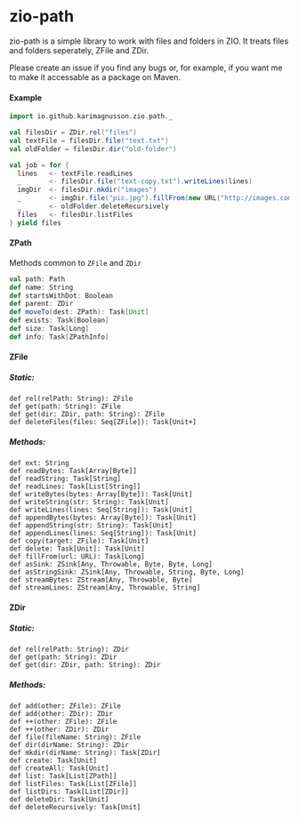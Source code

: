 # zio-path

zio-path is a simple library to work with files and folders in ZIO. It treats files and folders seperately, ZFile and ZDir.

Please create an issue if you find any bugs or, for example, if you want me to make it accessable as a package on Maven.

#### Example

```scala
import io.github.karimagnusson.zio.path._

val filesDir = ZDir.rel("files")
val textFile = filesDir.file("text.txt")
val oldFolder = filesDir.dir("old-folder")

val job = for {
  lines   <- textFile.readLines
  _       <- filesDir.file("text-copy.txt").writeLines(lines)
  imgDir  <- filesDir.mkdir("images")
  _       <- imgDir.file("pic.jpg").fillFrom(new URL("http://images.com/pic.jpg"))
  _       <- oldFolder.deleteRecursively
  files   <- filesDir.listFiles
} yield files
```

#### ZPath
Methods common to `ZFile` and `ZDir`

```scala
val path: Path
def name: String
def startsWithDot: Boolean
def parent: ZDir
def moveTo(dest: ZPath): Task[Unit]
def exists: Task[Boolean]
def size: Task[Long]
def info: Task[ZPathInfo]
``` 

#### ZFile

##### Static:
`def rel(relPath: String): ZFile`  
`def get(path: String): ZFile`  
`def get(dir: ZDir, path: String): ZFile`  
`def deleteFiles(files: Seq[ZFile]): Task[Unit+]`  

##### Methods:
`def ext: String`  
`def readBytes: Task[Array[Byte]]`  
`def readString: Task[String]`  
`def readLines: Task[List[String]]`  
`def writeBytes(bytes: Array[Byte]): Task[Unit]`  
`def writeString(str: String): Task[Unit]`  
`def writeLines(lines: Seq[String]): Task[Unit]`  
`def appendBytes(bytes: Array[Byte]): Task[Unit]`  
`def appendString(str: String): Task[Unit]`  
`def appendLines(lines: Seq[String]): Task[Unit]`  
`def copy(target: ZFile): Task[Unit]`  
`def delete: Task[Unit]: Task[Unit]`  
`def fillFrom(url: URL): Task[Long]`  
`def asSink: ZSink[Any, Throwable, Byte, Byte, Long]`  
`def asStringSink: ZSink[Any, Throwable, String, Byte, Long]`  
`def streamBytes: ZStream[Any, Throwable, Byte]`  
`def streamLines: ZStream[Any, Throwable, String]`  

#### ZDir

##### Static:
`def rel(relPath: String): ZDir`  
`def get(path: String): ZDir`  
`def get(dir: ZDir, path: String): ZDir`  

##### Methods:

`def add(other: ZFile): ZFile`  
`def add(other: ZDir): ZDir`  
`def ++(other: ZFile): ZFile`  
`def ++(other: ZDir): ZDir`  
`def file(fileName: String): ZFile`  
`def dir(dirName: String): ZDir`  
`def mkdir(dirName: String): Task[ZDir]`  
`def create: Task[Unit]`  
`def createAll: Task[Unit]`  
`def list: Task[List[ZPath]]`  
`def listFiles: Task[List[ZFile]]`  
`def listDirs: Task[List[ZDir]]`  
`def deleteDir: Task[Unit]`  
`def deleteRecursively: Task[Unit]`  

















